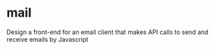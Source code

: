 # mail
Design a front-end for an email client that makes API calls to send and receive emails by Javascript
